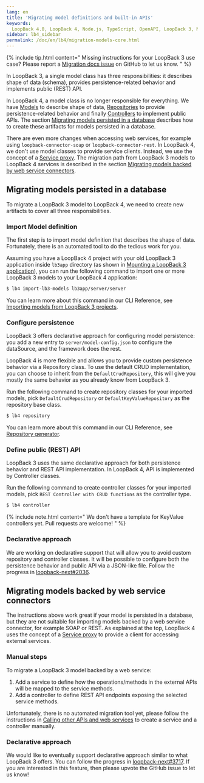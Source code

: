 ```yaml
---
lang: en
title: 'Migrating model definitions and built-in APIs'
keywords:
  LoopBack 4.0, LoopBack 4, Node.js, TypeScript, OpenAPI, LoopBack 3, Migration
sidebar: lb4_sidebar
permalink: /doc/en/lb4/migration-models-core.html
---
```


{% include tip.html content="
Missing instructions for your LoopBack 3 use case? Please report a [Migration docs issue](https://github.com/loopbackio/loopback-next/issues/new?labels=question,Migration,Docs&template=Migration_docs.md) on GitHub to let us know.
" %}

In LoopBack 3, a single model class has three responsibilities: it describes
shape of data (schema), provides persistence-related behavior and implements
public (REST) API.

In LoopBack 4, a model class is no longer responsible for everything. We have
[Models](../../Model.md) to describe shape of data,
[Repositories](../../Repository.md) to provide persistence-related behavior and
finally [Controllers](../../Controller.md) to implement public APIs. The section
[Migrating models persisted in a database](#migrating-models-persisted-in-a-database)
describes how to create these artifacts for models persisted in a database.

There are even more changes when accessing web services, for example using
`loopback-connector-soap` or `loopback-connector-rest`. In LoopBack 4, we don't
use model classes to provide service clients. Instead, we use the concept of a
[Service proxy](../../Calling-other-APIs-and-Web-Services.md). The migration
path from LoopBack 3 models to LoopBack 4 services is described in the section
[Migrating models backed by web service connectors](#migrating-models-backed-by-web-service-connectors).

## Migrating models persisted in a database

To migrate a LoopBack 3 model to LoopBack 4, we need to create new artifacts to
cover all three responsibilities.

### Import Model definition

The first step is to import model definition that describes the shape of data.
Fortunately, there is an automated tool to do the tedious work for you.

Assuming you have a LoopBack 4 project with your old LoopBack 3 application
inside `lb3app` directory (as shown in
[Mounting a LoopBack 3 application](../mounting-lb3app.md)), you can run the
following command to import one or more LoopBack 3 models to your LoopBack 4
application:

```sh
$ lb4 import-lb3-models lb3app/server/server
```

You can learn more about this command in our CLI Reference, see
[Importing models from LoopBack 3 projects](../../Importing-LB3-models.md).

### Configure persistence

LoopBack 3 offers declarative approach for configuring model persistence: you
add a new entry to `server/model-config.json` to configure the dataSource, and
the framework does the rest.

LoopBack 4 is more flexible and allows you to provide custom persistence
behavior via a Repository class. To use the default CRUD implementation, you can
choose to inherit from the `DefaultCrudRepository`, this will give you mostly
the same behavior as you already know from LoopBack 3.

Run the following command to create repository classes for your imported models,
pick `DefaultCrudRepository` or `DefaultKeyValueRepository` as the repository
base class.

```sh
$ lb4 repository
```

You can learn more about this command in our CLI Reference, see
[Repository generator](../../Repository-generator.md).

### Define public (REST) API

LoopBack 3 uses the same declarative approach for both persistence behavior and
REST API implementation. In LoopBack 4, API is implemented by Controller
classes.

Run the following command to create controller classes for your imported models,
pick `REST Controller with CRUD functions` as the controller type.

```sh
$ lb4 controller
```

{% include note.html content="
We don't have a template for KeyValue controllers yet. Pull requests are welcome!
" %}

### Declarative approach

We are working on declarative support that will allow you to avoid custom
repository and controller classes. It will be possible to configure both the
persistence behavior and public API via a JSON-like file. Follow the progress in
[loopback-next#2036](https://github.com/loopbackio/loopback-next/issues/2036).

## Migrating models backed by web service connectors

The instructions above work great if your model is persisted in a database, but
they are not suitable for importing models backed by a web service connector,
for example SOAP or REST. As explained at the top, LoopBack 4 uses the concept
of a [Service proxy](../../Calling-other-APIs-and-Web-Services.md) to provide a
client for accessing external services.

### Manual steps

To migrate a LoopBack 3 model backed by a web service:

1. Add a service to define how the operations/methods in the external APIs will
   be mapped to the service methods.
2. Add a controller to define REST API endpoints exposing the selected service
   methods.

Unfortunately, there is no automated migration tool yet, please follow the
instructions in
[Calling other APIs and web services](../../Calling-other-APIs-and-Web-Services.md)
to create a service and a controller manually.

### Declarative approach

We would like to eventually support declarative approach similar to what
LoopBack 3 offers. You can follow the progress in
[loopback-next#3717](https://github.com/loopbackio/loopback-next/issues/3717).
If you are interested in this feature, then please upvote the GitHub issue to
let us know!
